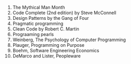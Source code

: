 1. The Mythical Man Month
2. Code Complete (2nd edition) by Steve McConnell
3. Design Patterns by the Gang of Four
4. Pragmatic programming
5. Clean Code by Robert C. Martin
6. Prograaming pearls
7. Weinberg, The Psychology of Computer Programming
8. Plauger, Programming on Purpose
9. Boehm, Software Engineering Economics
10. DeMarco and Lister, Peopleware
